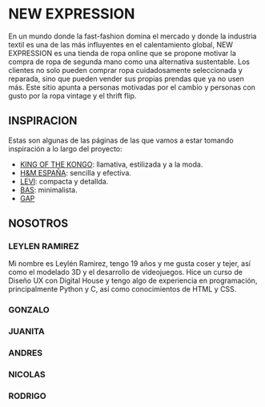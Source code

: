 # NEW EXPRESSION
En un mundo donde la fast-fashion domina el mercado y donde la industria textil es una de las más influyentes en el calentamiento global, NEW EXPRESSION es una tienda de ropa online que se propone motivar la compra de ropa de segunda mano como una alternativa sustentable. Los clientes no solo pueden comprar ropa cuidadosamente seleccionada y reparada, sino que pueden vender sus propias prendas que ya no usen más.
Este sitio apunta a personas motivadas por el cambio y personas con gusto por la ropa vintage y el thrift flip. 

## INSPIRACION
Estas son algunas de las páginas de las que vamos a estar tomando inspiración a lo largo del proyecto:
- [KING OF THE KONGO](https://kingofthekongo.com.ar/): llamativa, estilizada y a la moda.
- [H&M ESPAÑA](https://www2.hm.com/es_es/index.html): sencilla y efectiva.
- [LEVI](https://www.levi.com.ar/): compacta y detallda.
- [BAS](https://www.bas.com.uy/): minimalista.
- [GAP](https://www.gap.com)

## NOSOTROS
### LEYLEN RAMIREZ
Mi nombre es Leylén Ramirez, tengo 19 años y me gusta coser y tejer, así como el modelado 3D y el desarrollo de videojuegos. Hice un curso de Diseño UX con Digital House y tengo algo de experiencia en programación, principalmente Python y C, así como conocimientos de HTML y CSS. 
### GONZALO

### JUANITA

### ANDRES

### NICOLAS

### RODRIGO

